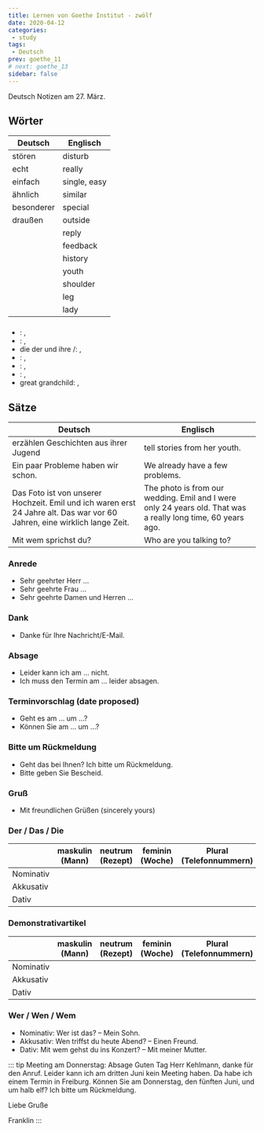 ```yaml
---
title: Lernen von Goethe Institut - zwölf
date: 2020-04-12
categories:
 - study
tags:
 - Deutsch
prev: goethe_11
# next: goethe_13
sidebar: false
---
```


Deutsch Notizen am 27. März.

<!-- more -->

## Wörter

| Deutsch | Englisch |
| ------- | -------- |
| stören | disturb |
| echt | really |
| einfach | single, easy |
| ähnlich | similar |
| besonderer | special |
| draußen | outside |
| <d type="er" text="Bescheid"/> | reply |
| <d type="ie" text="Rückmeldung"/> | feedback |
| <d type="ie" text="Geschichte"/> | history |
| <d type="ie" text="Jugend"/> | youth |
| <d type="ie" text="Schulter"/> | shoulder |
| <d type="as" text="Bein"/> | leg |
| <d type="ie" text="Dame"/> | lady |

### <d type="ie" text="Famile"/>

- <d type="ie" text="Großeltern"/>: <d type="ie" text="Großmutter (Oma)"/>, <d type="er" text="Großvater (Opa)"/>
- <d type="ie" text="Eltern"/>: <d type="ie" text="Mutter (Mama)"/>, <d type="er" text="Vater (Papa)"/>
- die <d type="ie" text="Geschwister"/> der <d type="er" text="Eltern"/> und ihre <d type="ie" text="Frauen"/>/<d type="ie" text="Männer"/>: <d type="ie" text="Tante"/>, <d type="er" text="Onkel"/>
- <d type="ie" text="Kinder"/>: <d type="ie" text="Tochter"/>, <d type="er" text="Sohn"/>
- <d type="ie" text="Geschwister"/>: <d type="ie" text="Schwester"/>, <d type="er" text="Bruder"/>
- <d type="ie" text="Enkelkinder"/>: <d type="ie" text="Enkelin"/>, <d type="er" text="Enkel"/>
- great grandchild: <d type="er" text="Urenkel"/>, <d type="ie" text="Urenkelin"/>

## Sätze

| Deutsch | Englisch |
| ------- | -------- |
| erzählen Geschichten aus ihrer Jugend | tell stories from her youth. |
| Ein paar Probleme haben wir schon. | We already have a few problems. |
| Das Foto ist von unserer Hochzeit. Emil und ich waren erst 24 Jahre alt. Das war vor 60 Jahren, eine wirklich lange Zeit. | The photo is from our wedding. Emil and I were only 24 years old. That was a really long time, 60 years ago. |
| Mit wem sprichst du? | Who are you talking to? |

### Anrede

- Sehr geehrter Herr ...
- Sehr geehrte Frau ...
- Sehr geehrte Damen und Herren ...

### Dank

- Danke für Ihre Nachricht/E-Mail.

### Absage

- Leider kann ich am ... nicht.
- Ich muss den Termin am ... leider absagen.

### Terminvorschlag (date proposed)

- Geht es am ... um ...?
- Können Sie am ... um ...?

### Bitte um Rückmeldung

- Geht das bei Ihnen? Ich bitte um Rückmeldung.
- Bitte geben Sie Bescheid.

### Gruß

- Mit freundlichen Grüßen (sincerely yours)

### Der / Das / Die

|   | maskulin (Mann) | neutrum (Rezept) | feminin (Woche) | Plural (Telefonnummern) |
| - | -------- | ------- | ------- | ------ |
| Nominativ | <d type="er" text="der"/> | <d type="as" text="das"/> | <d type="ie" text="die"/> | <d type="ie" text="die"/> |
| Akkusativ | <d type="er" text="den"/> | <d type="as" text="das"/> | <d type="ie" text="die"/> | <d type="ie" text="die"/> |
| Dativ | <d type="er" text="dem"/> | <d type="as" text="dem"/> | <d type="ie" text="der"/> | <d type="ie" text="den"/> |

### Demonstrativartikel

|   | maskulin (Mann) | neutrum (Rezept) | feminin (Woche) | Plural (Telefonnummern) |
| - | -------- | ------- | ------- | ------ |
| Nominativ | <d type="er" text="dieser"/> | <d type="as" text="dieses"/> | <d type="ie" text="diese"/> | <d type="ie" text="diese"/> |
| Akkusativ | <d type="er" text="diesen"/> | <d type="as" text="dieses"/> | <d type="ie" text="diese"/> | <d type="ie" text="diese"/> |
| Dativ | <d type="er" text="diesem"/> | <d type="as" text="diesem"/> | <d type="ie" text="dieser"/> | <d type="ie" text="diesen"/> |

### Wer / Wen / Wem

- Nominativ: Wer ist das? – Mein Sohn.
- Akkusativ: Wen triffst du heute Abend? – Einen Freund.
- Dativ: Mit wem gehst du ins Konzert? – Mit meiner Mutter.

::: tip Meeting am Donnerstag: Absage
Guten Tag Herr Kehlmann,
danke für den Anruf. Leider kann ich am dritten Juni kein Meeting haben. Da habe ich einem Termin in Freiburg. Können Sie am Donnerstag, den fünften Juni, und um halb elf? Ich bitte um Rückmeldung.

Liebe Gruße

Franklin
:::
